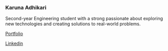 ### Karuna Adhikari
Second-year Engineering student with a strong passionate about exploring new technologies and creating solutions to real-world problems.

[Portfolio](karunaadh.netlify.app)

[Linkedin](https://www.linkedin.com/in/karuna-adhikari)
